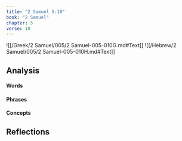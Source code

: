 ```yaml
---
title: "2 Samuel 5:10"
book: "2 Samuel"
chapter: 5
verse: 10
---
```

![[/Greek/2 Samuel/005/2 Samuel-005-010G.md#Text]]
![[/Hebrew/2 Samuel/005/2 Samuel-005-010H.md#Text]]

## Analysis

#### Words

#### Phrases

#### Concepts

## Reflections
